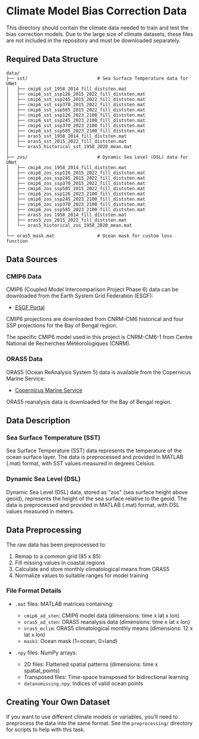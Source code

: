 # Climate Model Bias Correction Data

This directory should contain the climate data needed to train and test the bias correction models. Due to the large size of climate datasets, these files are not included in the repository and must be downloaded separately.

## Required Data Structure

```
data/
├── sst/                          # Sea Surface Temperature data for UNet
│   ├── cmip6_sst_1958_2014_fill_diststen.mat
│   ├── cmip6_sst_ssp126_2015_2022_fill_diststen.mat
│   ├── cmip6_sst_ssp245_2015_2022_fill_diststen.mat
│   ├── cmip6_sst_ssp370_2015_2022_fill_diststen.mat
│   ├── cmip6_sst_ssp585_2015_2022_fill_diststen.mat
│   ├── cmip6_sst_ssp126_2023_2100_fill_diststen.mat
│   ├── cmip6_sst_ssp245_2023_2100_fill_diststen.mat
│   ├── cmip6_sst_ssp370_2023_2100_fill_diststen.mat
│   ├── cmip6_sst_ssp585_2023_2100_fill_diststen.mat
│   ├── oras5_sst_1958_2014_fill_diststen.mat
│   ├── oras5_sst_2015_2022_fill_diststen.mat
│   └── oras5_historical_sst_1958_2020_mean.mat
│
├── zos/                          # Dynamic Sea Level (DSL) data for UNet
│   ├── cmip6_zos_1958_2014_fill_diststen.mat
│   ├── cmip6_zos_ssp126_2015_2022_fill_diststen.mat
│   ├── cmip6_zos_ssp245_2015_2022_fill_diststen.mat
│   ├── cmip6_zos_ssp370_2015_2022_fill_diststen.mat
│   ├── cmip6_zos_ssp585_2015_2022_fill_diststen.mat
│   ├── cmip6_zos_ssp126_2023_2100_fill_diststen.mat
│   ├── cmip6_zos_ssp245_2023_2100_fill_diststen.mat
│   ├── cmip6_zos_ssp370_2023_2100_fill_diststen.mat
│   ├── cmip6_zos_ssp585_2023_2100_fill_diststen.mat
│   ├── oras5_zos_1958_2014_fill_diststen.mat
│   ├── oras5_zos_2015_2022_fill_diststen.mat
│   └── oras5_historical_zos_1958_2020_mean.mat
│
└── oras5_mask.mat                # Ocean mask for custom loss function
```

## Data Sources

### CMIP6 Data
CMIP6 (Coupled Model Intercomparison Project Phase 6) data can be downloaded from the Earth System Grid Federation (ESGF):
- [ESGF Portal](https://esgf-node.llnl.gov/projects/cmip6/)

CMIP6 projections are downloaded from CNRM-CM6 historical and four SSP projections for the Bay of Bengal region.

The specific CMIP6 model used in this project is CNRM-CM6-1 from Centre National de Recherches Météorologiques (CNRM).

### ORAS5 Data
ORAS5 (Ocean ReAnalysis System 5) data is available from the Copernicus Marine Service:
- [Copernicus Marine Service](https://marine.copernicus.eu/)

ORAS5 reanalysis data is downloaded for the Bay of Bengal region.

## Data Description

### Sea Surface Temperature (SST)
Sea Surface Temperature (SST) data represents the temperature of the ocean surface layer. The data is preprocessed and provided in MATLAB (.mat) format, with SST values measured in degrees Celsius.

### Dynamic Sea Level (DSL)
Dynamic Sea Level (DSL) data, stored as "zos" (sea surface height above geoid), represents the height of the sea surface relative to the geoid. The data is preprocessed and provided in MATLAB (.mat) format, with DSL values measured in meters.

## Data Preprocessing

The raw data has been preprocessed to:
1. Remap to a common grid (85 x 85)
2. Fill missing values in coastal regions
3. Calculate and store monthly climatological means from ORAS5
4. Normalize values to suitable ranges for model training

### File Format Details

- `.mat` files: MATLAB matrices containing:
  - `cmip6_ad_sten`: CMIP6 model data (dimensions: time x lat x lon)
  - `oras5_ad_sten`: ORAS5 reanalysis data (dimensions: time x lat x lon)
  - `oras5_mclim`: ORAS5 climatological monthly means (dimensions: 12 x lat x lon)
  - `mask1`: Ocean mask (1=ocean, 0=land)

- `.npy` files: NumPy arrays:
  - 2D files: Flattened spatial patterns (dimensions: time x spatial_points)
  - Transposed files: Time-space transposed for bidirectional learning
  - `datanomissing.npy`: Indices of valid ocean points


## Creating Your Own Dataset

If you want to use different climate models or variables, you'll need to preprocess the data into the same format. See the `preprocessing/` directory for scripts to help with this task.